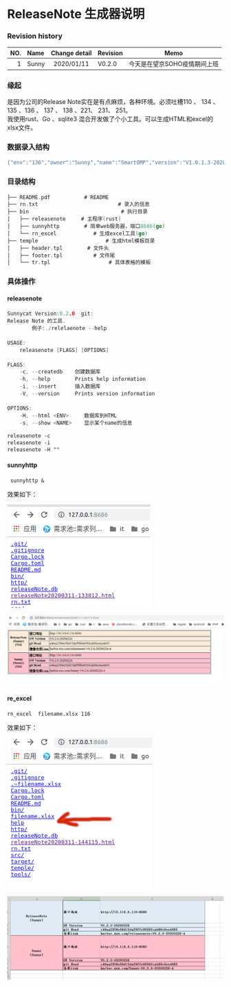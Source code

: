 # ReleaseNote 生成器说明

### Revision history

| NO. | Name | Change detail |  Revision    |Memo|
|---:|:---|:---:|---|---|
| 1| Sunny|2020/01/11 | V0.2.0 |今天是在望京SOHO疫情期间上班|

###  缘起

  是因为公司的Release Note实在是有点麻烦，各种环境。必须吐槽110 、 134 、 135 、136 、 137 、 138 、221、 231、 251。<br />
 我使用rust、Go 、sqlite3 混合开发做了个小工具。可以生成HTML和excel的xlsx文件。

###  数据录入结构

``` go
{"env":"136","owner":"Sunny","name":"SmartOMP","version":"V1.0.1.3-20200226","address":"http://10.xxx.0.136:32175","git":"c46aa2306e58d15daf9ffe0658fcab86c6ee4683","docker":"harbor.xxx.com/crss/smartomp:V1.0.1.3-20200226-4","pubtime":"2020-03-02 20:58:25"}
```

### 目录结构

```go
├── README.pdf           # README
├── rn.txt                          # 录入的信息
├── bin                              # 执行目录
│   ├── releasenote     # 主程序(rust)
│   ├── sunnyhttp        # 简单web服务器，端口8686(go)
│   └── rn_excel            # 生成excel工具(go)
├── temple                      # 生成html模板目录
│   ├── header.tpl        # 文件头
│   ├── footer.tpl          # 文件尾
│   └── tr.tpl                   # 具体表格的模板
```

### 具体操作

#### releasenote

```go
Sunnycat Version:0.2.0  git:
Release Note 的工具.
        例子:./relelaenote --help

USAGE:
    releasenote [FLAGS] [OPTIONS]

FLAGS:
    -c, --createdb    创建数据库
    -h, --help        Prints help information
    -i, --insert      插入数据库
    -V, --version     Prints version information

OPTIONS:
    -H, --html <ENV>     数据库到HTML
    -s, --show <NAME>    显示某个name的信息
```

    releasenote -c
    releasenote -i
    releasenote -H ""


 #### sunnyhttp

     sunnyhttp &

效果如下：

![效果](./temple/http.png)

![html](./temple/html.png)

#### re_excel  

    rn_excel  filename.xlsx 116


效果如下：

![效果](./temple/http_excel.png)

![html](./temple/excel.png)